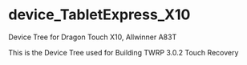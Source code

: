 # device_TabletExpress_X10
Device Tree for Dragon Touch X10, Allwinner A83T

This is the Device Tree used for Building TWRP 3.0.2 Touch Recovery
